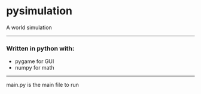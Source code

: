 # pysimulation
A world simulation
 - - - -
### Written in python with:
 - pygame for GUI
 - numpy for math
 - - - -
main.py is the main file to run

